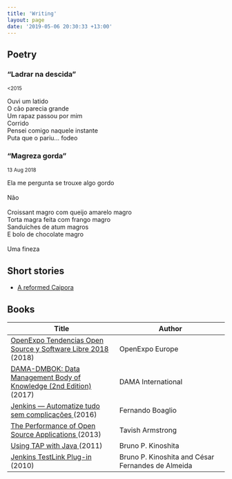 ```yaml
---
title: 'Writing'
layout: page
date: '2019-05-06 20:30:33 +13:00'
---
```


## Poetry

### “Ladrar na descida”

<small><2015</small>

<p>
Ouvi um latido<br/>
O cão parecia grande<br/>
Um rapaz passou por mim<br/>
Corrido<br/>
Pensei comigo naquele instante<br/>
Puta que o pariu... fodeo
</p>

### “Magreza gorda”

<small>13 Aug 2018</small>

<p>
Ela me pergunta se trouxe algo gordo<br/>
<br/>
Não<br/>
<br/>
Croissant magro com queijo amarelo magro<br/>
Torta magra feita com frango magro<br/>
Sanduíches de atum magros<br/>
E bolo de chocolate magro<br/>
<br/>
Uma fineza
</p>

## Short stories

- [A reformed Caipora](/writing/short-stories/a-reformed-caipora/)

## Books

<table class="ui celled striped table">
    <colgroup>
        <col width="50%" />
        <col width="50%" />
    </colgroup>
    <thead>
        <tr>
            <th>Title</th>
            <th>Author</th>
        </tr>
    </thead>
    <tbody>
        <tr>
            <td>
                <a href="https://openexpoeurope.com/es/ebook-openexpo-tendencias-open-source-y-software-libre-2018/">
              OpenExpo Tendencias Open Source y Software Libre 2018
            </a> (2018)</td>
            <td>OpenExpo Europe</td>
        </tr>
        <tr>
            <td>
                <a href="https://www.dama.org/content/body-knowledge">
              DAMA-DMBOK: Data Management Body of Knowledge (2nd Edition)
            </a> (2017)</td>
            <td>DAMA International</td>
        </tr>
        <tr>
            <td>
                <a href="https://www.casadocodigo.com.br/products/livro-jenkins">
                Jenkins &mdash; Automatize tudo sem complica&ccedil;&otilde;es
              </a> (2016)</td>
            <td>Fernando Boaglio</td>
        </tr>
        <tr>
            <td>
                <a href="http://www.aosabook.org/en/posa/introduction.html">
                  The Performance of Open Source Applications
                </a> (2013)
            </td>
            <td>Tavish Armstrong</td>
        </tr>
        <tr>
            <td>
                <a href="https://www.gitbook.com/book/kinow/using-tap-with-java/details">
                  Using TAP with Java
                </a> (2011)
            </td>
            <td>Bruno P. Kinoshita</td>
        </tr>
        <tr>
            <td>
                <a href="https://wiki.jenkins-ci.org/download/attachments/753702/jenkins.pdf">
                  Jenkins TestLink Plug-in
                </a> (2010)
            </td>
            <td>Bruno P. Kinoshita and C&eacute;sar Fernandes de Almeida</td>
        </tr>
    </tbody>
</table>

